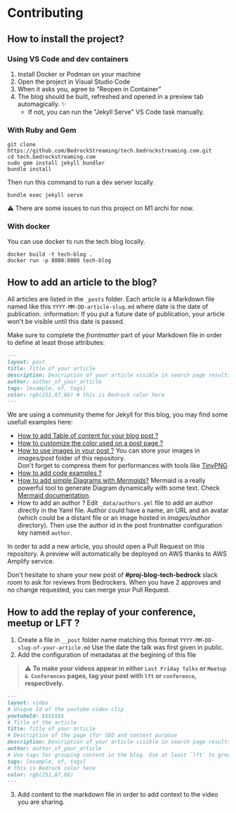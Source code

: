 # Contributing

## How to install the project?

### Using VS Code and dev containers

1. Install Docker or Podman on your machine
2. Open the project in Visual Studio Code
3. When it asks you, agree to "Reopen in Container"
4. The blog should be built, refreshed and opened in a preview tab automagically. ✨
    - If not, you can run the "Jekyll Serve" VS Code task manually.

### With Ruby and Gem

```shell
git clone https://github.com/BedrockStreaming/tech.bedrockstreaming.com.git
cd tech.bedrockstreaming.com
sudo gem install jekyll bundler
bundle install
```

Then run this command to run a dev server locally.
```shell
bundle exec jekyll serve
```

:warning: There are some issues to run this project on M1 archi for now.

### With docker

You can use docker to run the tech blog locally.

```shell
docker build -t tech-blog .
docker run -p 8080:8080 tech-blog 
```

## How to add an article to the blog?
 
All articles are listed in the `_posts` folder.
Each article is a Markdown file named like this `YYYY-MM-DD-article-slug.md` where date is the date of publication.
:information: If you put a future date of publication, your article won't be visible until this date is passed.

Make sure to complete the _frontmatter_ part of your Markdown file in order to define at least those attributes:

```markdown
---
layout: post
title: Title of your article
description: Description of your article visible in search page results
author: author_of_your_article 
tags: [example, of, tags]
color: rgb(251,87,66) # this is Bedrock color here
---
```

We are using a community theme for Jekyll for this blog, you may find some usefull examples here:
- [How to add Table of content for your blog post ?](https://sylhare.github.io/Type-on-Strap/2013/12/12/Generate-a-table-of-content.html)
- [How to customize the color used on a post page ?](https://sylhare.github.io/Type-on-Strap/2019/05/18/color-post.html)
- [How to use images in your post ?](https://sylhare.github.io/Type-on-Strap/2014/11/29/feature-images.html)
  You can store your images in _images/post_ folder of this repository.  
  Don't forget to compress them for performances with tools like [TinyPNG](https://tinypng.com/)
- [How to add code examples ?](https://sylhare.github.io/Type-on-Strap/2014/08/08/Markup-Syntax-Highlighting.html)
- [How to add simple Diagrams with _Mermaids_?](https://sylhare.github.io/Type-on-Strap/2013/11/02/Tech-stuff-example.html#Mermaid)
  Mermaid is a really powerful tool to generate Diagram dynamically with some text.
  Check [Mermaid documentation](https://mermaid-js.github.io/mermaid/#/).
- How to add an author ? 
  Edit `_data/authors.yml` file to add an author directly in the Yaml file.
  Author could have a name, an URL and an avatar (which could be a distant file or an image hosted in _images/author_ directory).
  Then use the author id in the post frontmatter configuration key named `author`.

In order to add a new article, you should open a Pull Request on this repository.
A preview will automatically be deployed on AWS thanks to AWS Amplify service.

Don't hesitate to share your new post of **#proj-blog-tech-bedrock** slack room to ask for reviews from Bedrockers.
When you have 2 approves and no change requested, you can merge your Pull Request.


## How to add the replay of your conference, meetup or LFT ? 


1. Create a file in `__post` folder name matching this format `YYYY-MM-DD-slug-of-your-article.md`
   Use the date the talk was first given in public.
2. Add the configuration of metadatas at the begining of this file

> :warning: **To make your videos appear in either `Last Friday Talks` or `Meetup & Conferences` pages, tag your post with `lft` or `conference`, respectively.**

```markdown
---
layout: video
# Unique Id of the youtube video clip
youtubeId: $$$$$$$ 
# Title of the article
title: Title of your article
# Description of the page (for SEO and context purpose
description: Description of your article visible in search page results
author: author_of_your_article 
# Use tags for grouping content in the blog. Use at least `lft` to group with other lft talks or `conference` for meetup or conferences
tags: [example, of, tags]
# this is Bedrock color here
color: rgb(251,87,66) 
---
```

3. Add content to the markdown file in order to add context to the video you are sharing.



